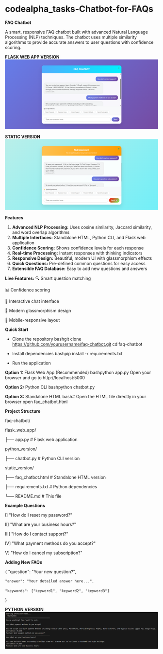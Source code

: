 # **codealpha_tasks-Chatbot-for-FAQs**
****FAQ Chatbot****

A smart, responsive FAQ chatbot built with advanced Natural Language Processing (NLP) techniques. The chatbot uses multiple similarity algorithms to provide accurate answers to user questions with confidence scoring.

**FLASK WEB APP VERSION**
![image_alt](https://github.com/adiii6969/codealpha_tasks-Chatbot-for-FAQs/blob/main/flask_web_app/app.png)

**STATIC VERSION**
![image_alt](https://github.com/adiii6969/codealpha_tasks-Chatbot-for-FAQs/blob/main/static_version/chatbot.png)

**Features**
1. **Advanced NLP Processing:** Uses cosine similarity, Jaccard similarity, and word overlap algorithms
2. **Multiple Interfaces:** Standalone HTML, Python CLI, and Flask web application
3. **Confidence Scoring:** Shows confidence levels for each response
4. **Real-time Processing:** Instant responses with thinking indicators
5. **Responsive Design:** Beautiful, modern UI with glassmorphism effects
6. **Quick Questions:** Pre-defined common questions for easy access
7. **Extensible FAQ Database:** Easy to add new questions and answers

**Live Features:**
🔍 Smart question matching

📊 Confidence scoring

💬 Interactive chat interface

🎨 Modern glassmorphism design

📱 Mobile-responsive layout

**Quick Start**

* Clone the repository
bashgit clone https://github.com/yourusername/faq-chatbot.git
cd faq-chatbot

* Install dependencies
bashpip install -r requirements.txt

* Run the application
  
**Option 1:** Flask Web App (Recommended)
bashpython app.py
Open your browser and go to http://localhost:5000

**Option 2:** Python CLI
bashpython chatbot.py

**Option 3:** Standalone HTML
bash# Open the HTML file directly in your browser
open faq_chatbot.html

**Project Structure**

faq-chatbot/

flask_web_app/

├── app.py                 # Flask web application

python_version/

├── chatbot.py            # Python CLI version

static_version/

├── faq_chatbot.html            # Standalone HTML version

├── requirements.txt      # Python dependencies

└── README.md            # This file


**Example Questions**

I]   "How do I reset my password?"

II]  "What are your business hours?"

III] "How do I contact support?"

IV]  "What payment methods do you accept?"

V]   "How do I cancel my subscription?"

**Adding New FAQs**

{
    "question": "Your new question?",

    "answer": "Your detailed answer here...",
    
    "keywords": ["keyword1", "keyword2", "keyword3"]
}



**PYTHON VERSION**
![image_alt](https://github.com/adiii6969/codealpha_tasks-Chatbot-for-FAQs/blob/main/python_version/faq_chatbot.png)


